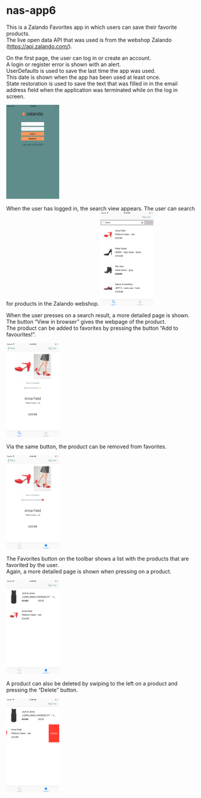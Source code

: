 # nas-app6

This is a Zalando Favorites app in which users can save their favorite products.   
The live open data API that was used is from the webshop Zalando (https://api.zalando.com/).   

On the first page, the user can log in or create an account.   
A login or register error is shown with an alert.   
UserDefaults is used to save the last time the app was used.   
This date is shown when the app has been used at least once.   
State restoration is used to save the text that was filled in in the email address field when the application was terminated while on the log in screen.    

<img src="https://github.com/meltjh/nas-app6/raw/master/doc/login.png" height="250">    

When the user has logged in, the search view appears. 
The user can search for products in the Zalando webshop.
<img src="https://github.com/meltjh/nas-app6/raw/master/doc/search.png" height="250">  

When the user presses on a search result, a more detailed page is shown.   
The button “View in browser” gives the webpage of the product.   
The product can be added to favorites by pressing the button “Add to favourites!”.   

<img src="https://github.com/meltjh/nas-app6/raw/master/doc/detailed.png" height="250">  

Via the same button, the product can be removed from favorites.  

<img src="https://github.com/meltjh/nas-app6/raw/master/doc/detailed2.png" height="250">  

The Favorites button on the toolbar shows a list with the products that are favorited by the user.    
Again, a more detailed page is shown when pressing on a product.   

<img src="https://github.com/meltjh/nas-app6/raw/master/doc/favorites.png" height="250">  

A product can also be deleted by swiping to the left on a product and pressing the “Delete” button.   

<img src="https://github.com/meltjh/nas-app6/raw/master/doc/delete.png" height="250">  
